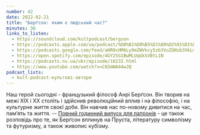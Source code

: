 ```yaml
---
number: 42
date: 2022-02-21
title: "Берґсон: яким є людський час?"
minutes: 36
links_to_listen:
  - https://soundcloud.com/kultpodcast/bergson
  - https://podcasts.apple.com/ua/podcast/%D0%B1%D0%B5%D1%80%D2%91%D1%81%D0%BE%D0%BD-%D1%8F%D0%BA%D0%B8%D0%BC-%D1%94-%D0%BB%D1%8E%D0%B4%D1%81%D1%8C%D0%BA%D0%B8%D0%B9-%D1%87%D0%B0%D1%81/id1581339249?i=1000551753588
  - https://podcasts.google.com/feed/aHR0cHM6Ly9mZWVkcy5zb3VuZGNsb3VkLmNvbS91c2Vycy9zb3VuZGNsb3VkOnVzZXJzOjg5MjM3MjAyNy9zb3VuZHMucnNz/episode/dGFnOnNvdW5kY2xvdWQsMjAxMDp0cmFja3MvMTIxOTc4MTcxMA
  - https://open.spotify.com/episode/4GY2SG1BwMLUqGkSVBtL1N
  - https://podcasts.nv.ua/ukr/episode/10232.html
  - https://www.youtube.com/watch?v=C6SmWA44wJQ
podcast_lists:
  - kult-podcast-культові-автори
---
```


Наш герой сьогодні - французький філософ Анрі Берґсон. Він творив на межі ХІХ і
ХХ століть і здійснив революційний вплив і на філософію, і на культурне життя
своєї доби. Він навчив нас по-новому дивитися на час, пам’ять та життя. --
[Повний годинний випуск для патронів][1] - це також розповідь про те, як Берґсон
вплинув на Пруста, літературу символізму та футуризму, а також живопис кубізму.

[1]: https://www.patreon.com/posts/62848819
